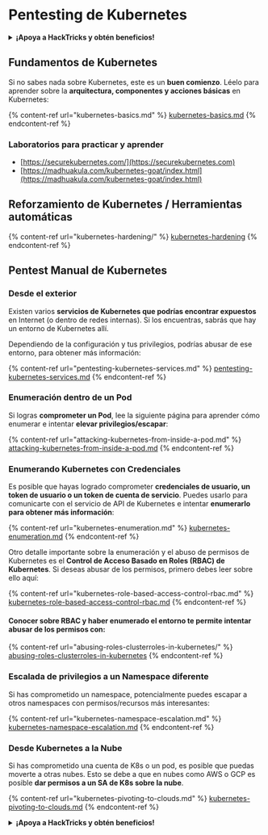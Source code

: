 # Pentesting de Kubernetes

<details>

<summary><strong>¡Apoya a HackTricks y obtén beneficios!</strong></summary>

* Si quieres ver a tu **empresa anunciada en HackTricks** o si quieres acceder a la **última versión de PEASS o descargar HackTricks en PDF**, ¡consulta los [**PLANES DE SUSCRIPCIÓN**](https://github.com/sponsors/carlospolop)!
* Obtén el [**merchandising oficial de PEASS y HackTricks**](https://peass.creator-spring.com)
* Descubre [**The PEASS Family**](https://opensea.io/collection/the-peass-family), nuestra colección exclusiva de [**NFTs**](https://opensea.io/collection/the-peass-family)
* **Únete al** 💬 [**grupo de Discord**](https://discord.gg/hRep4RUj7f) o al [**grupo de Telegram**](https://t.me/peass) o **sígueme** en **Twitter** 🐦 [**@carlospolopm**](https://twitter.com/carlospolopm)**.**
* **Comparte tus trucos de hacking enviando PRs a los repositorios de** [**HackTricks**](https://github.com/carlospolop/hacktricks) y [**HackTricks Cloud**](https://github.com/carlospolop/hacktricks-cloud) en GitHub.

</details>

## Fundamentos de Kubernetes

Si no sabes nada sobre Kubernetes, este es un **buen comienzo**. Léelo para aprender sobre la **arquitectura, componentes y acciones básicas** en Kubernetes:

{% content-ref url="kubernetes-basics.md" %}
[kubernetes-basics.md](kubernetes-basics.md)
{% endcontent-ref %}

### Laboratorios para practicar y aprender

* [https://securekubernetes.com/](https://securekubernetes.com)
* [https://madhuakula.com/kubernetes-goat/index.html](https://madhuakula.com/kubernetes-goat/index.html)

## Reforzamiento de Kubernetes / Herramientas automáticas

{% content-ref url="kubernetes-hardening/" %}
[kubernetes-hardening](kubernetes-hardening/)
{% endcontent-ref %}

## Pentest Manual de Kubernetes

### Desde el exterior

Existen varios **servicios de Kubernetes que podrías encontrar expuestos** en Internet (o dentro de redes internas). Si los encuentras, sabrás que hay un entorno de Kubernetes allí.

Dependiendo de la configuración y tus privilegios, podrías abusar de ese entorno, para obtener más información:

{% content-ref url="pentesting-kubernetes-services.md" %}
[pentesting-kubernetes-services.md](pentesting-kubernetes-services.md)
{% endcontent-ref %}

### Enumeración dentro de un Pod

Si logras **comprometer un Pod**, lee la siguiente página para aprender cómo enumerar e intentar **elevar privilegios/escapar**:

{% content-ref url="attacking-kubernetes-from-inside-a-pod.md" %}
[attacking-kubernetes-from-inside-a-pod.md](attacking-kubernetes-from-inside-a-pod.md)
{% endcontent-ref %}

### Enumerando Kubernetes con Credenciales

Es posible que hayas logrado comprometer **credenciales de usuario, un token de usuario o un token de cuenta de servicio**. Puedes usarlo para comunicarte con el servicio de API de Kubernetes e intentar **enumerarlo para obtener más información**:

{% content-ref url="kubernetes-enumeration.md" %}
[kubernetes-enumeration.md](kubernetes-enumeration.md)
{% endcontent-ref %}

Otro detalle importante sobre la enumeración y el abuso de permisos de Kubernetes es el **Control de Acceso Basado en Roles (RBAC) de Kubernetes**. Si deseas abusar de los permisos, primero debes leer sobre ello aquí:

{% content-ref url="kubernetes-role-based-access-control-rbac.md" %}
[kubernetes-role-based-access-control-rbac.md](kubernetes-role-based-access-control-rbac.md)
{% endcontent-ref %}

#### Conocer sobre RBAC y haber enumerado el entorno te permite intentar abusar de los permisos con:

{% content-ref url="abusing-roles-clusterroles-in-kubernetes/" %}
[abusing-roles-clusterroles-in-kubernetes](abusing-roles-clusterroles-in-kubernetes/)
{% endcontent-ref %}

### Escalada de privilegios a un Namespace diferente

Si has comprometido un namespace, potencialmente puedes escapar a otros namespaces con permisos/recursos más interesantes:

{% content-ref url="kubernetes-namespace-escalation.md" %}
[kubernetes-namespace-escalation.md](kubernetes-namespace-escalation.md)
{% endcontent-ref %}

### Desde Kubernetes a la Nube

Si has comprometido una cuenta de K8s o un pod, es posible que puedas moverte a otras nubes. Esto se debe a que en nubes como AWS o GCP es posible **dar permisos a un SA de K8s sobre la nube**.

{% content-ref url="kubernetes-pivoting-to-clouds.md" %}
[kubernetes-pivoting-to-clouds.md](kubernetes-pivoting-to-clouds.md)
{% endcontent-ref %}

<details>

<summary><strong>¡Apoya a HackTricks y obtén beneficios!</strong></summary>

* Si quieres ver a tu **empresa anunciada en HackTricks** o si quieres acceder a la **última versión de PEASS o descargar HackTricks en PDF**, ¡consulta los [**PLANES DE SUSCRIPCIÓN**](https://github.com/sponsors/carlospolop)!
* Obtén el [**merchandising oficial de PEASS y HackTricks**](https://peass.creator-spring.com)
* Descubre [**The PEASS Family**](https://opensea.io/collection/the-peass-family), nuestra colección exclusiva de [**NFTs**](https://opensea.io/collection/the-peass-family)
* **Únete al** 💬 [**grupo de Discord**](https://discord.gg/hRep4RUj7f) o al [**grupo de Telegram**](https://t.me/peass) o **sígueme** en **Twitter** 🐦 [**@carlospolopm**](https://twitter.com/carlospolopm)**.**
* **Comparte tus trucos de hacking enviando PRs a los repositorios de** [**HackTricks**](https://github.com/carlospolop/hacktricks) y [**HackTricks Cloud**](https://github.com/carlospolop/hacktricks-cloud) en GitHub.

</details>
